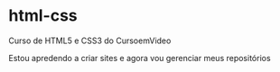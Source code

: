 # html-css
 Curso de HTML5 e CSS3 do CursoemVideo

 Estou apredendo a criar sites e agora vou gerenciar meus repositórios
